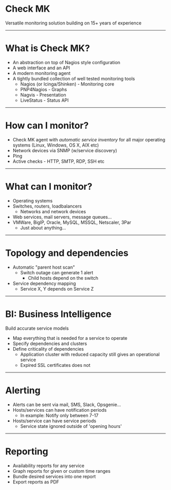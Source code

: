 <!-- $theme: gaia -->

# Check MK

Versatile monitoring solution building on 15+ years of experience

---
# What is Check MK?
* An abstraction on top of Nagios style configuration
* A web interface and an API
* A modern monitoring agent
* A tightly bundled collection of well tested monitoring tools
	* Nagios (or Icinga/Shinken) - Monitoring core
	* PNP4Nagios - Graphs
	* Nagvis - Presentation	
	* LiveStatus - Status API
---
# How can I monitor?
* Check MK agent with _automatic service inventory_ for all major operating systems (Linux, Windows, OS X, AIX etc)
* Network devices via SNMP (w/service discovery)
* Ping
* Active checks - HTTP, SMTP, RDP, SSH etc

---
# What can I monitor?
* Operating systems
* Switches, routers, loadbalancers
  * Networks and network devices
* Web services, mail servers, message queues...
* VMWare, BigIP, Oracle, MySQL, MSSQL, Netscaler, 3Par
  * Just about anything...
---
# Topology and dependencies
* Automatic "parent host scan"
  * Switch outage can generate 1 alert
    * Child hosts depend on the switch
* Service dependency mapping
  * Service X, Y depends on Service Z
---
# BI: Business Intelligence

Build accurate service models
* Map everything that is needed for a service to operate
* Specify dependencies and clusters
* Define criticality of dependencies
  * Application cluster with reduced capacity still gives an operational service
  * Expired SSL certificates does not
---
# Alerting
* Alerts can be sent via mail, SMS, Slack, Opsgenie...
* Hosts/services can have notification periods
  * In example: Notify only between 7-17
* Hosts/service can have service periods
  * Service state ignored outside of 'opening hours'

---
# Reporting
* Availability reports for any service
* Graph reports for given or custom time ranges
* Bundle desired services into one report
* Export reports as PDF

